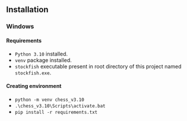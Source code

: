 ## Installation

### Windows

#### Requirements

* `Python 3.10` installed.
* `venv` package installed.
* `stockfish` executable present in root directory of this project named `stockfish.exe`.

#### Creating environment 
* `python -m venv chess_v3.10`
* `.\chess_v3.10\Scripts\activate.bat`
* `pip install -r requirements.txt`
